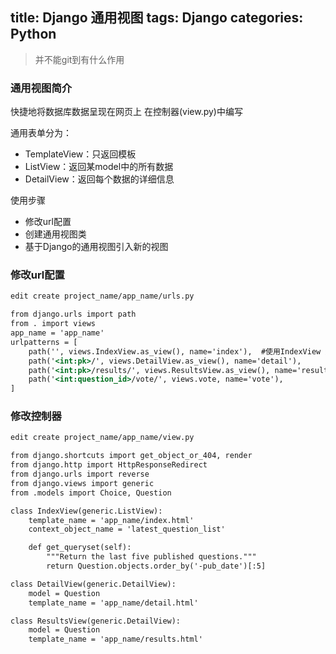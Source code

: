 title: Django 通用视图
tags: Django
categories: Python
---
>并不能git到有什么作用

### 通用视图简介
  快捷地将数据库数据呈现在网页上
  在控制器(view.py)中编写

通用表单分为：
* TemplateView：只返回模板
* ListView：返回某model中的所有数据
* DetailView：返回每个数据的详细信息

使用步骤
* 修改url配置
* 创建通用视图类
* 基于Django的通用视图引入新的视图

<!-- more -->
### 修改url配置
```djangotemplate
edit create project_name/app_name/urls.py

from django.urls import path
from . import views
app_name = 'app_name'
urlpatterns = [
    path('', views.IndexView.as_view(), name='index'),  #使用IndexView 通用视图类
    path('<int:pk>/', views.DetailView.as_view(), name='detail'),
    path('<int:pk>/results/', views.ResultsView.as_view(), name='results'),
    path('<int:question_id>/vote/', views.vote, name='vote'),
]
```

### 修改控制器
```djangotemplate
edit create project_name/app_name/view.py

from django.shortcuts import get_object_or_404, render
from django.http import HttpResponseRedirect
from django.urls import reverse
from django.views import generic
from .models import Choice, Question

class IndexView(generic.ListView):
    template_name = 'app_name/index.html'
    context_object_name = 'latest_question_list'

    def get_queryset(self):
        """Return the last five published questions."""
        return Question.objects.order_by('-pub_date')[:5]

class DetailView(generic.DetailView):
    model = Question
    template_name = 'app_name/detail.html'

class ResultsView(generic.DetailView):
    model = Question
    template_name = 'app_name/results.html'
```